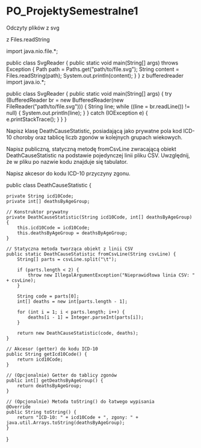 # PO_ProjektySemestralne1
Odczyty plików z svg

z Files.readString

import java.nio.file.*;

public class SvgReader {
    public static void main(String[] args) throws Exception {
        Path path = Paths.get("path/to/file.svg");
        String content = Files.readString(path);
        System.out.println(content);
    }
}
z bufferedreader
import java.io.*;

public class SvgReader {
    public static void main(String[] args) {
        try (BufferedReader br = new BufferedReader(new FileReader("path/to/file.svg"))) {
            String line;
            while ((line = br.readLine()) != null) {
                System.out.println(line);
            }
        } catch (IOException e) {
            e.printStackTrace();
        }
    }
}




Napisz klasę DeathCauseStatistic, posiadającą jako prywatne pola kod ICD-10 choroby oraz tablicę liczb zgonów w kolejnych grupach wiekowych.


Napisz publiczną, statyczną metodę fromCsvLine zwracającą obiekt DeathCauseStatistic na podstawie pojedynczej linii pliku CSV. Uwzględnij, że w pliku po nazwie kodu znajduje się tabulator.


Napisz akcesor do kodu ICD-10 przyczyny zgonu.




public class DeathCauseStatistic {

    private String icd10Code;
    private int[] deathsByAgeGroup;

    // Konstruktor prywatny
    private DeathCauseStatistic(String icd10Code, int[] deathsByAgeGroup) {
        this.icd10Code = icd10Code;
        this.deathsByAgeGroup = deathsByAgeGroup;
    }

    // Statyczna metoda tworząca obiekt z linii CSV
    public static DeathCauseStatistic fromCsvLine(String csvLine) {
        String[] parts = csvLine.split("\t");

        if (parts.length < 2) {
            throw new IllegalArgumentException("Nieprawidłowa linia CSV: " + csvLine);
        }

        String code = parts[0];
        int[] deaths = new int[parts.length - 1];

        for (int i = 1; i < parts.length; i++) {
            deaths[i - 1] = Integer.parseInt(parts[i]);
        }

        return new DeathCauseStatistic(code, deaths);
    }

    // Akcesor (getter) do kodu ICD-10
    public String getIcd10Code() {
        return icd10Code;
    }

    // (Opcjonalnie) Getter do tablicy zgonów
    public int[] getDeathsByAgeGroup() {
        return deathsByAgeGroup;
    }

    // (Opcjonalnie) Metoda toString() do łatwego wypisania
    @Override
    public String toString() {
        return "ICD-10: " + icd10Code + ", zgony: " + java.util.Arrays.toString(deathsByAgeGroup);
    }
}



